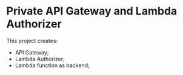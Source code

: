# Private API Gateway and Lambda Authorizer

This project creates:
- API Gateway;
- Lambda Authorizer;
- Lambda function as backend;
